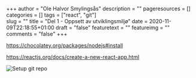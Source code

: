 +++
author = "Ole Halvor Smylingsås"
description = ""
pageresources = []
categories = []
tags = ["react", "git"]     
slug = ""
title = "Del 1 - Oppsett av utviklingsmiljø"
date = 2020-11-09T22:18:55+01:00
draft = "false"
featuretext = ""
featureimg = ""
comments = "false"
+++
<!--more-->
https://chocolatey.org/packages/nodejs#install

https://reactjs.org/docs/create-a-new-react-app.html

![Setup git repo](/img/setup-minesweeper-react-git-repo.PNG)